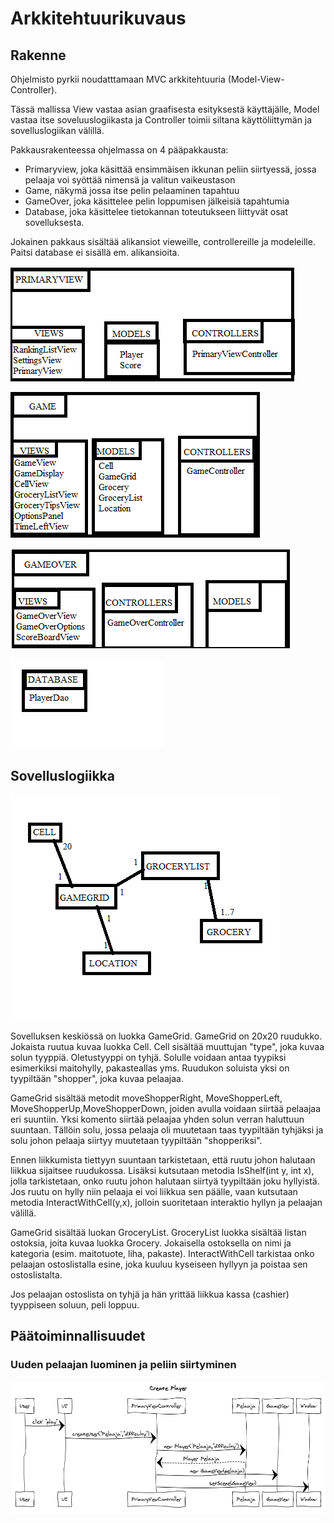 # Arkkitehtuurikuvaus

## Rakenne
Ohjelmisto pyrkii noudatttamaan MVC arkkitehtuuria (Model-View-Controller). 

Tässä mallissa View vastaa asian graafisesta esityksestä käyttäjälle, Model vastaa itse soveluuslogiikasta ja Controller toimii siltana käyttöliittymän ja sovelluslogiikan välillä.



Pakkausrakenteessa ohjelmassa on 4 pääpakkausta:
* Primaryview, joka käsittää ensimmäisen ikkunan peliin siirtyessä, jossa pelaaja voi syöttää nimensä ja valitun vaikeustason
* Game, näkymä jossa itse pelin pelaaminen tapahtuu
* GameOver, joka käsittelee pelin loppumisen jälkeisiä tapahtumia
* Database, joka käsittelee tietokannan toteutukseen liittyvät osat sovelluksesta.

Jokainen pakkaus sisältää alikansiot vieweille, controllereille ja modeleille. Paitsi database ei sisällä em. alikansioita.

![primaryview pakkauskaavio](https://github.com/MiikaProject/ot-harjoitustyo/blob/master/GroceryGame/dokumentointi/kuvat/primariviewpakkauskaavio.png)

![gameview pakkauskaavio](https://github.com/MiikaProject/ot-harjoitustyo/blob/master/GroceryGame/dokumentointi/kuvat/gamepakkauskaavio.png)

![gameoverview pakkauskaavio](https://github.com/MiikaProject/ot-harjoitustyo/blob/master/GroceryGame/dokumentointi/kuvat/gameoverpakkausrakenne.png)

![database pakkauskaavio](https://github.com/MiikaProject/ot-harjoitustyo/blob/master/GroceryGame/dokumentointi/kuvat/databasepakkauskaavio.png)

## Sovelluslogiikka

![luokkakaavio](https://github.com/MiikaProject/ot-harjoitustyo/blob/master/GroceryGame/dokumentointi/kuvat/luokkakaavioGameGrid.png)

Sovelluksen keskiössä on luokka GameGrid. GameGrid on 20x20 ruudukko. Jokaista ruutua kuvaa luokka Cell. Cell sisältää muuttujan "type", joka kuvaa solun tyyppiä. Oletustyyppi on tyhjä. Solulle voidaan antaa tyypiksi esimerkiksi maitohylly, pakasteallas yms. Ruudukon soluista yksi on tyypiltään "shopper", joka kuvaa pelaajaa. 

GameGrid sisältää metodit moveShopperRight, MoveShopperLeft, MoveShopperUp,MoveShopperDown, joiden avulla voidaan siirtää pelaajaa eri suuntiin. Yksi komento siirtää pelaajaa yhden solun verran haluttuun suuntaan. Tällöin solu, jossa pelaaja oli muutetaan taas tyypiltään tyhjäksi ja solu johon pelaaja siirtyy muutetaan tyypiltään "shopperiksi". 

Ennen liikkumista tiettyyn suuntaan tarkistetaan, että ruutu johon halutaan liikkua sijaitsee ruudukossa. Lisäksi kutsutaan metodia IsShelf(int y, int x), jolla tarkistetaan, onko ruutu johon halutaan siirtyä tyypiltään joku hyllyistä. Jos ruutu on hylly niin pelaaja ei voi liikkua sen päälle, vaan kutsutaan metodia InteractWithCell(y,x), jolloin suoritetaan interaktio hyllyn ja pelaajan välillä.

GameGrid sisältää luokan GroceryList. GroceryList luokka sisältää listan ostoksia, joita kuvaa luokka Grocery. Jokaisella ostoksella on nimi ja kategoria (esim. maitotuote, liha, pakaste). InteractWithCell tarkistaa onko pelaajan ostoslistalla esine, joka kuuluu kyseiseen hyllyyn ja poistaa sen ostoslistalta.

Jos pelaajan ostoslista on tyhjä ja hän yrittää liikkua kassa (cashier) tyyppiseen soluun, peli loppuu.
## Päätoiminnallisuudet


### Uuden pelaajan luominen ja peliin siirtyminen
![kuva pelaajan luomisesta](https://github.com/MiikaProject/ot-harjoitustyo/blob/master/GroceryGame/dokumentointi/kuvat/sekvenssikaavio.png)

